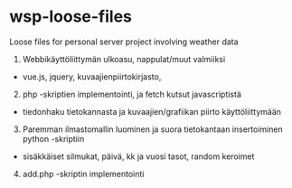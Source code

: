 # wsp-loose-files
Loose files for personal server project involving weather data

1. Webbikäyttöliittymän ulkoasu, nappulat/muut valmiiksi
  - vue.js, jquery, kuvaajienpiirtokirjasto, 
2. php -skriptien implementointi, ja fetch kutsut javascriptistä
  - tiedonhaku tietokannasta ja kuvaajien/grafiikan piirto käyttöliittymään
3. Paremman ilmastomallin luominen ja suora tietokantaan insertoiminen python -skriptiin
  - sisäkkäiset silmukat, päivä, kk ja vuosi tasot, random keroimet
4. add.php -skriptin implementointi
